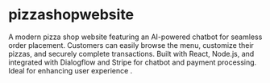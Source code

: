 # pizzashopwebsite
A modern pizza shop website featuring an AI-powered chatbot for seamless order placement. Customers can easily browse the menu, customize their pizzas, and securely complete transactions. Built with React, Node.js, and integrated with Dialogflow and Stripe for chatbot and payment processing. Ideal for enhancing user experience .
